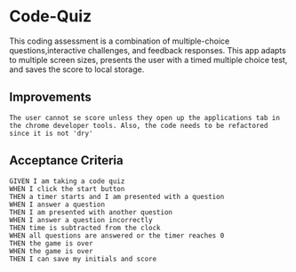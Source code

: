 # Code-Quiz

This coding assessment is a combination of multiple-choice questions,interactive challenges, and feedback responses. This app adapts to multiple screen sizes, presents the user with a timed multiple choice test, and saves the score to local storage.

## Improvements

```
The user cannot se score unless they open up the applications tab in the chrome developer tools. Also, the code needs to be refactored since it is not 'dry'

```

## Acceptance Criteria

```
GIVEN I am taking a code quiz
WHEN I click the start button
THEN a timer starts and I am presented with a question
WHEN I answer a question
THEN I am presented with another question
WHEN I answer a question incorrectly
THEN time is subtracted from the clock
WHEN all questions are answered or the timer reaches 0
THEN the game is over
WHEN the game is over
THEN I can save my initials and score
```
